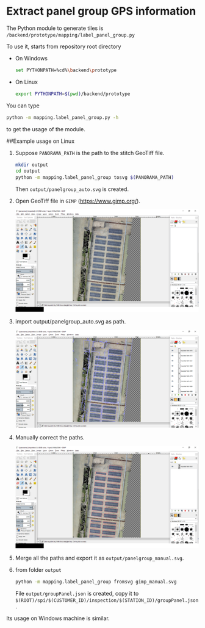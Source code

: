 # Extract panel group GPS information

The Python module to generate tiles is `/backend/prototype/mapping/label_panel_group.py`

To use it, starts from repository root directory
* On Windows

    ```bash
    set PYTHONPATH=%cd%\backend\prototype
    ```
* On Linux

    ```bash
    export PYTHONPATH=$(pwd)/backend/prototype
    ```
You can type
 
```bash
python -m mapping.label_panel_group.py -h
```
to get the usage of the module.

##Example usage on Linux
1. Suppose `PANORAMA_PATH` is the path to the stitch GeoTiff file.
 
    ```bash
    mkdir output
    cd output
    python -m mapping.label_panel_group tosvg $(PANORAMA_PATH)
    ```
    Then `output/panelgroup_auto.svg` is created. 

2. Open GeoTiff file in `GIMP` (https://www.gimp.org/).

    ![gimp](doc/img/gimp.png)

3. import output/panelgroup_auto.svg as path.

    ![gimp_auto](doc/img/gimp_auto.png)

4. Manually correct the paths.

    ![gimp_maul](doc/img/gimp_manul.png)

5. Merge all the paths and export it as `output/panelgroup_manual.svg`.

6. from folder `output`

    ```bash
    python -m mapping.label_panel_group fromsvg gimp_manual.svg 
    ```
    File `output/groupPanel.json` is created, copy it to `$(ROOT)/spi/$(CUSTOMER_ID)/inspection/$(STATION_ID)/groupPanel.json`.



Its usage on Windows machine is similar.